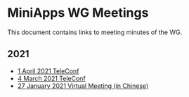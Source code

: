 # MiniApps WG Meetings

This document contains links to meeting minutes of the WG.

## 2021

* [1 April 2021 TeleConf](https://www.w3.org/2021/04/01-miniapp-minutes.html)
* [4 March 2021 TeleConf](https://www.w3.org/2021/03/04-miniapp-minutes.html)
* [27 January 2021 Virtual Meeting (in Chinese)](https://www.w3.org/2021/01/27-MiniApps-WG-session.html)
